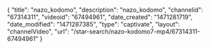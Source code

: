 {
    "title": "nazo_kodomo",
    "description": "nazo_kodomo",
    "channelid": "67314311",
    "videoid": "67494961",
    "date_created": "1471281719",
    "date_modified": "1471287385",
    "type": "captivate",
    "layout": "channelVideo",
    "url": "\/star-search\/nazo-kodomo7-mp4\/67314311-67494961"
}